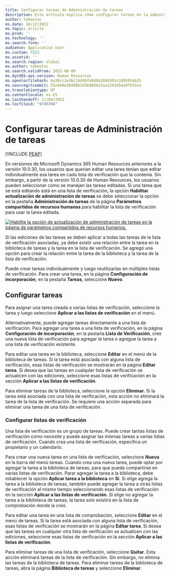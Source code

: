 ```yaml
---
title: Configurar tareas de Administración de tareas
description: Este artículo explica cómo configurar tareas en la administración de tareas en Microsoft Dynamics 365 Human Resources.
author: twheeloc
ms.date: 10/12/2022
ms.topic: article
ms.prod: ''
ms.technology: ''
ms.search.form: ''
audience: Application User
ms.custom: 7521
ms.assetid: ''
ms.search.region: Global
ms.author: twheeloc
ms.search.validFrom: 2022-06-09
ms.dyn365.ops.version: Human Resources
ms.openlocfilehash: 6a38cc2e36c24ddbfe0d8b2886301c108599ab25
ms.sourcegitcommit: 55e440e30490b2d36d86b22aa1263d5da97633aa
ms.translationtype: HT
ms.contentlocale: es-ES
ms.lasthandoff: 11/04/2022
ms.locfileid: "9745394"
---
```

# <a name="set-up-tasks-in-task-management"></a>Configurar tareas de Administración de tareas

[!INCLUDE [PEAP](../includes/peap-1.md)]

En versiones de Microsoft Dynamics 365 Human Resources anteriores a la versión 10.0.30, los usuarios que querían editar una tarea tenían que editar individualmente esa tarea en cada lista de verificación que la contenía. Sin embargo, a partir de la versión 10.0.30 de Human Resources, los usuarios pueden seleccionar cómo se manejan las tareas editadas. Si una tarea que se está editando está en una lista de verificación, la opción **Habilitar actualización de administración de tareas** se debe seleccionar la opción en la pestaña **Administración de tareas** de la página **Parámetros compartidos de recursos humanos** para habilitar la lista de verificación para usar la tarea editada.

[![Habilite la opción de actualización de administración de tareas en la página de parámetros compartidos de recursos humanos.](./media/task-update.png)](./media/task-update.png)

Si las ediciones de las tareas se deben aplicar a todas las tareas de la lista de verificación asociadas, ya debe existir una relación entre la tarea en la biblioteca de tareas y la tarea en la lista de verificación. Se agregó una opción para crear la relación entre la tarea de la biblioteca y la tarea de la lista de verificación.

Puede crear tareas individualmente y luego reutilizarlas en múltiples listas de verificación. Para crear una tarea, en la página **Configuración de incorporación**, en la pestaña **Tareas**, seleccione **Nuevo**.

## <a name="set-up-tasks"></a>Configurar tareas

Para asignar una tarea creada a varias listas de verificación, seleccione la tarea y luego seleccione **Aplicar a las listas de verificación** en el menú.

Alternativamente, puede agregar tareas directamente a una lista de verificación. Para agregar una tarea a una lista de verificación, en la página **Configuración de incorporación**, en la pestaña **Lista de Verificación**, cree una nueva lista de verificación para agregar la tarea o agregue la tarea a una lista de verificación existente.

Para editar una tarea en la biblioteca, seleccione **Editar** en el menú de la biblioteca de tareas. Si la tarea está asociada con alguna lista de verificación, esas listas de verificación se mostrarán en la página **Editar tarea**. Si desea que las tareas en cualquier lista de verificación se actualicen con las ediciones, seleccione esas listas de verificación en la sección **Aplicar a las listas de verificación**.

Para eliminar tareas de la biblioteca, seleccione la opción **Eliminar**. Si la tarea está asociada con una lista de verificación, esta acción no eliminará la tarea de la lista de verificación. Se requiere una acción separada para eliminar una tarea de una lista de verificación.

### <a name="set-up-checklists"></a>Configurar listas de verificación

Una lista de verificación es un grupo de tareas. Puede crear tantas listas de verificación como necesite y puede asignar las mismas tareas a varias listas de verificación. Cuando crea una lista de verificación, especifica un propietario y un calendario.

Para crear una nueva tarea en una lista de verificación, seleccione **Nueva** en la barra del menú tareas. Cuando crea una nueva tarea, puede optar por agregar la tarea a la biblioteca de tareas, para que pueda compartirse en varias listas de verificación. Parar agregar la tarea a la biblioteca, debe establecer la opción **Aplicar tarea a la biblioteca** en **Sí**. Si elige agrega la tarea a la biblioteca de tareas, también puede agregar la tarea a otras listas de verificación al mismo tiempo seleccionando esas listas de verificación en la sección **Aplicar a las listas de verificación**. Si elige no agregar la tarea a la biblioteca de tareas, la tarea solo existirá en la lista de comprobación donde la creó.

Para editar una tarea en una lista de comprobación, seleccione **Editar** en el menú de tareas. Si la tarea está asociada con alguna lista de verificación, esas listas de verificación se mostrarán en la página **Editar tarea**. Si desea que las tareas en cualquier otra lista de verificación se actualicen con las ediciones, seleccione esas listas de verificación en la sección **Aplicar a las listas de verificación**.

Para eliminar tareas de una lista de verificación, seleccione **Quitar**. Esta acción eliminará tareas de la lista de verificación. Sin embargo, no elimina las tareas de la biblioteca de tareas. Para eliminar tareas de la biblioteca de tareas, abra la página **Biblioteca de tareas** y seleccione **Eliminar**.
